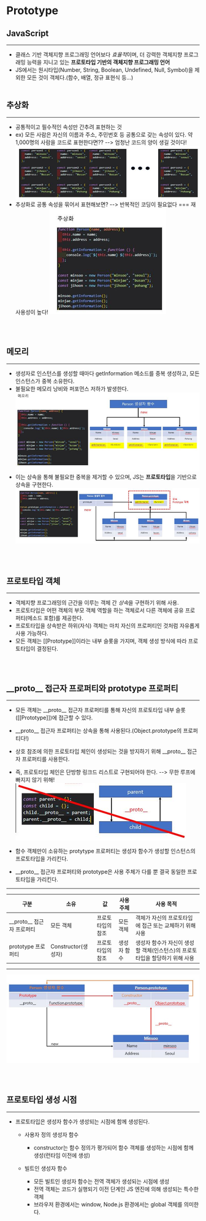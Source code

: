 # Prototype

## JavaScript

---

- 클래스 기반 객체지향 프로그래밍 언어보다 *효율적*이며, 더 강력한 객체지향 프로그래밍 능력을 지니고 있는 **프로토타입 기반의 객체지향 프로그래밍 언어**
- JS에서는 원시타입(Number, String, Boolean, Undefined, Null, Symbol)을 제외한 모든 것이 객체다.(함수, 배열, 정규 표현식 등...)
  <br>
  <br>

## 추상화

---

- 공통적이고 필수적인 속성만 간추려 표현하는 것
- ex) 모든 사람은 자신의 이름과 주소, 주민번호 등 공통으로 갖는 속성이 있다. 약 1,000명의 사람을 코드로 표현한다면?? --> 엄청난 코드의 양이 생길 것이다!  
  ![img01](./img/img01.JPG)
- 추상화로 공통 속성을 묶어서 표현해보면? --> 반복적인 코딩이 필요없다 === 재사용성이 높다!
  ![img01](./img/img02.JPG)

<br>
<br>

## 메모리

---

- 생성자로 인스턴스를 생성할 때마다 getInformation 메소드를 중복 생성하고, 모든 인스턴스가 중복 소유한다.
- 불필요한 메모리 낭비와 퍼포먼스 저하가 발생한다.
  ![img03](./img/img03.JPG)
- 이는 상속을 통해 불필요한 중복을 제거할 수 있으며, JS는 **프로토타입**을 기반으로 상속을 구현한다.
  ![img04](./img/img04.JPG)

<br>
<br>

## 프로토타입 객체

---

- 객체지향 프로그래밍의 근간을 이루는 객체 간 *상속*을 구현하기 위해 사용.
- 프로토타입은 어떤 객체의 부모 객체 역할을 하는 객체로서 다른 객체에 공유 프로퍼티(메소드 포함)를 제공한다.
- 프로토타입을 상속받은 하위(자식) 객체는 마치 자신의 프로퍼티인 것처럼 자유롭게 사용 가능하다.
- 모든 객체는 [[Prototype]]이라는 내부 슬롯을 가지며, 객체 생성 방식에 따라 프로토타입이 결정된다.

<br>
<br>

## \_\_proto\_\_ 접근자 프로퍼티와 prototype 프로퍼티

---

- 모든 객체는 \_\_proto\_\_ 접근자 프로퍼티를 통해 자신의 프로토타입 내부 슬롯([[Prototype]])에 접근할 수 있다.
- \_\_proto\_\_ 접근자 프로퍼티는 상속을 통해 사용된다.(Object.prototype의 프로퍼티다!)
- 상호 참조에 의한 프로토타입 체인이 생성되는 것을 방지하기 위해 \_\_proto\_\_ 접근자 프로퍼티를 사용한다.
- 즉, 프로토타입 체인은 단방향 링크드 리스트로 구현되어야 한다. --> 무한 루프에 빠지지 않기 위해!
  ![img05](./img/img05.JPG)

- 함수 객체만이 소유하는 protytype 프로퍼티는 생성자 함수가 생성할 인스턴스의 프로토타입을 가리킨다.
- \_\_proto\_\_ 접근자 프로퍼티와 prototype은 사용 주체가 다를 뿐 결국 동일한 프로토타입을 가리킨다.

---

| 구분                          | 소유                | 값                | 사용주체    | 사용 목적                                                                    |
| ----------------------------- | ------------------- | ----------------- | ----------- | ---------------------------------------------------------------------------- |
| \_\_proto\_\_ 접근자 프로퍼티 | 모든 객체           | 프로토타입의 참조 | 모든 객체   | 객체가 자신의 프로토타입에 접근 또는 교체하기 위해 사용                      |
| prototype 프로퍼티            | Constructor(생성자) | 프로토타입의 참조 | 생성자 함수 | 생성자 함수가 자신이 생성할 객체(인스턴스)의 프로토타입을 할당하기 위해 사용 |

---

![img06](./img/img06.JPG)

<br>
<br>

## 프로토타입 생성 시점

---

- 프로토타입은 생성자 함수가 생성되는 시점에 함께 생성된다.

  - 사용자 정의 생성자 함수

    - constructor는 함수 정의가 평가되어 함수 객체를 생성하는 시점에 함께 생성(런타임 이전에 생성)

  - 빌트인 생성자 함수
    - 모든 빌트인 생성자 함수는 전역 객체가 생성되는 시점에 생성
    - 전역 객체는 코드가 실행되기 이전 단계인 JS 엔진에 의해 생성되는 특수한 객체
    - 브라우저 환경에서는 window, Node.js 환경에서는 global 객체를 의미한다.
